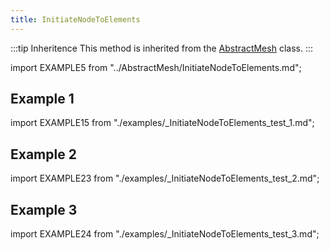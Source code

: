 ```yaml
---
title: InitiateNodeToElements
---
```


:::tip Inheritence
This method is inherited from the [AbstractMesh](../AbstractMesh/AbstractMesh_.md) class.
:::

import EXAMPLE5 from "../AbstractMesh/InitiateNodeToElements.md";

<EXAMPLE5 />

## Example 1

import EXAMPLE15 from "./examples/_InitiateNodeToElements_test_1.md";

<EXAMPLE15 />

## Example 2

import EXAMPLE23 from "./examples/_InitiateNodeToElements_test_2.md";

<EXAMPLE23 />

## Example 3

import EXAMPLE24 from "./examples/_InitiateNodeToElements_test_3.md";

<EXAMPLE24 />
